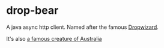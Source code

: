 # drop-bear
A java async http client. Named after the famous [Dropwizard](http://www.dropwizard.io).  

It's also [a famous creature of Australia](https://en.wikipedia.org/wiki/File:Dropbear.jpg)
